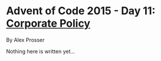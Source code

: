 # Advent of Code 2015 - Day 11: [Corporate Policy](https://adventofcode.com/2015/day/11)
By Alex Prosser

Nothing here is written yet...